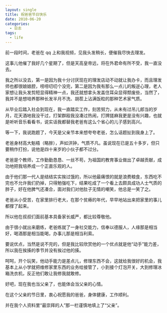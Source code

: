```yaml
---
layout: single
title: 祝爸爸节日快乐
date: 2010-06-20
categories:
  - 日志
tags:
  - life
---
```


前一段时间，老爸在 qq 上和我视频，见我头发稍长，便催我尽快去理发。

这事儿他催了我好几个星期了，但是天高皇帝远，将在外君命有所不受，我一直没去。

我之所以没去，第一是因为我十分讨厌现在的理发店动不动就让我办卡，而且理发师也都很娘娘腔，唠唠叨叨个没完，第二是因为我有那么一点儿的叛逆心理，老人家想让我头发剪短显得精神一点，我还就想拿头发盖住耳朵显得颓废些，当然了，我并不是想培养那种长发半月不洗、胡茬上沾满饭粒的那种艺术家气质。

从毕业后踏入社会到现在，我一直踏实工作，刻苦努力，从未有过吊儿郎当的岁月，花天酒地我没干过，打架群殴我没凑过热闹，打牌搓麻我更是没有兴趣，也就是听听音乐看看书，说实话我都替我老爸有这么个省心的儿子感到高兴。

等一下，我说跑题了，今天是父亲节本来想夸夸老爸，怎么话题扯到我身上了。

老爸身材高大魁梧（略胖），声如洪钟，气质不凡。虽说现在已是五十多岁，但只要稍作打扮，说他是四十来岁的小伙子都不过分。

老爸是个教师，工作勤勤恳恳、一丝不苟，为祖国的教育事业做出了卓越贡献，成功地把我培养成一个正直乐观的人。

由于他们那一代人是结结实实挨过饿的，所以他最痛恨的就是浪费粮食，东西吃不完也不允许我们扔掉，只得勉强吃下，结果吃成了一个看上去颇具成功人士气质的胖子，好在他脾气还凑合，面对我们对他肚子无情的嘲笑，他总是一笑了之。

老爸从小受苦，在家里排行老大，在那个贫瘠的年代，早早地站出来把家里的事儿都撑了起来。

所以他在叔叔们面前基本具备家长威严，都比较尊敬他。

由于很小就出来磨练，老爸练就了一身社交能力，信奉以德服人，人缘那是相当好，喝酒那是相当能喝，办事儿那是相当利索。

要说优点，当然是说不完的，但是我比较欣赏他的一个优点就是他“动手”能力差，所以我在挨揍的季节并没有挨过他的揍。

呵呵，开个玩笑，他动手能力是差点儿，修理东西不会，这就给我很好的机会，我基本上从小学就把维修家里东西的业务给接管了，小到接个灯泡开关，大到修理冰箱洗衣机，反正他们敢让我修我就敢修。

好吧，现在我也当父亲了，也能体会当父亲的心情。

在这个父亲的节日里，衷心祝愿我的爸爸，身体健康，工作顺利。

并在我个人资料里“最崇拜的人”那一栏谨慎地填上了“父亲”。

